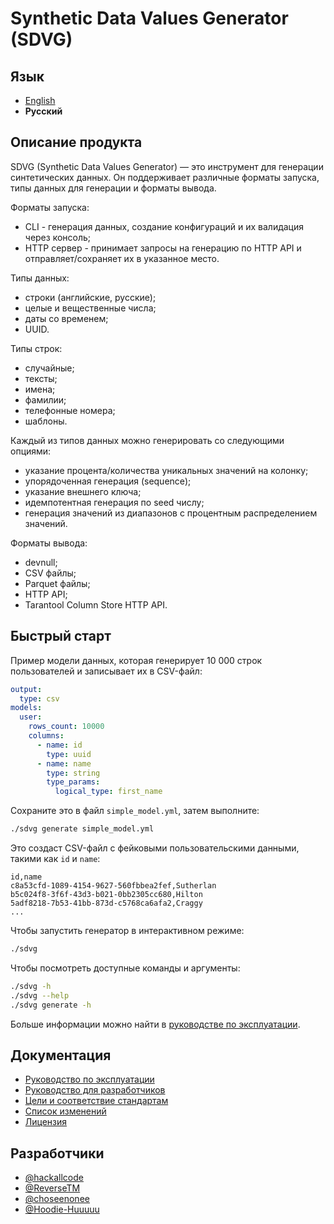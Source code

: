 # Synthetic Data Values Generator (SDVG)

## Язык

- [English](README.md)
- **Русский**

## Описание продукта

SDVG (Synthetic Data Values Generator) — это инструмент для генерации синтетических данных.
Он поддерживает различные форматы запуска, типы данных для генерации и форматы вывода.

Форматы запуска:

- CLI - генерация данных, создание конфигураций и их валидация через консоль;
- HTTP сервер - принимает запросы на генерацию по HTTP API и отправляет/сохраняет их в указанное место.

Типы данных:

- строки (английские, русские);
- целые и вещественные числа;
- даты со временем;
- UUID.

Типы строк:

- случайные;
- тексты;
- имена;
- фамилии;
- телефонные номера;
- шаблоны.

Каждый из типов данных можно генерировать со следующими опциями:

- указание процента/количества уникальных значений на колонку;
- упорядоченная генерация (sequence);
- указание внешнего ключа;
- идемпотентная генерация по seed числу;
- генерация значений из диапазонов с процентным распределением значений.

Форматы вывода:

- devnull;
- CSV файлы;
- Parquet файлы;
- HTTP API;
- Tarantool Column Store HTTP API.

## Быстрый старт

Пример модели данных, которая генерирует 10 000 строк пользователей и записывает их в CSV-файл:

```yaml
output:
  type: csv
models:
  user:
    rows_count: 10000
    columns:
      - name: id
        type: uuid
      - name: name
        type: string
        type_params:
          logical_type: first_name
```

Сохраните это в файл `simple_model.yml`, затем выполните:

```bash
./sdvg generate simple_model.yml
```

Это создаст CSV-файл с фейковыми пользовательскими данными, такими как `id` и `name`:

```csv
id,name
c8a53cfd-1089-4154-9627-560fbbea2fef,Sutherlan
b5c024f8-3f6f-43d3-b021-0bb2305cc680,Hilton
5adf8218-7b53-41bb-873d-c5768ca6afa2,Craggy
...
```

Чтобы запустить генератор в интерактивном режиме:

```bash
./sdvg
```

Чтобы посмотреть доступные команды и аргументы:

```bash
./sdvg -h
./sdvg --help
./sdvg generate -h
```

Больше информации можно найти в [руководстве по эксплуатации](./doc/ru/usage.md).

## Документация

- [Руководство по эксплуатации](./doc/ru/usage.md)
- [Руководство для разработчиков](./doc/ru/contributing.md)
- [Цели и соответствие стандартам](./doc/ru/overview.md)
- [Список изменений](./CHANGELOG.md)
- [Лицензия](./LICENSE)

## Разработчики

- [@hackallcode](https://github.com/hackallcode)
- [@ReverseTM](https://github.com/ReverseTM)
- [@choseenonee](https://github.com/choseenonee)
- [@Hoodie-Huuuuu](https://github.com/Hoodie-Huuuuu)
